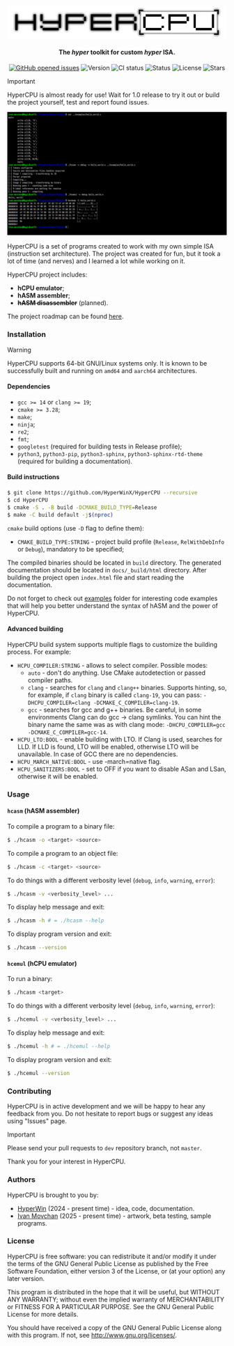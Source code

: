<div align="center">
     <picture>
          <source media="(prefers-color-scheme: dark)" srcset="images/logo_dark.png">
          <source media="(prefers-color-scheme: light)" srcset="images/logo.png">
          <img alt="HyperCPU" src="images/logo.png">
     </picture>
</div>

<h4 align="center">The <i>hyper</i> toolkit for custom <i>hyper</i> ISA.</h4>

<p align="center">
     <a href="https://github.com/HyperWinX/HyperCPU/issues">
     <img src="https://img.shields.io/github/issues/HyperWinX/HyperCPU"
          alt="GitHub opened issues"></a>
     <img src="https://img.shields.io/badge/version-0.4.0-red"
          alt="Version">
     <img src="https://img.shields.io/github/actions/workflow/status/HyperWinX/HyperCPU/testing.yml?branch=dev"
          alt="CI status">
     <img src="https://img.shields.io/badge/status-in_development-red"
          alt="Status">
     <img src="https://img.shields.io/github/license/HyperWinX/HyperCPU"
          alt="License">
     <img src="https://img.shields.io/github/stars/HyperWinX/HyperCPU?color=lime"
          alt="Stars">
</p>

>[!IMPORTANT]
> HyperCPU is almost ready for use! Wait for 1.0 release to try it out or build the project yourself, test and report found issues.

<img alt="HyperCPU screenshot" src="images/screenshot.png">

HyperCPU is a set of programs created to work with my own simple ISA (instruction set architecture). The project was created for fun, but it took a lot of time (and nerves) and I learned a lot while working on it.

HyperCPU project includes:
* **hCPU emulator**;
* **hASM assembler**;
* ~~**hASM disassembler**~~ (planned).

The project roadmap can be found [here](ROADMAP.md).

### Installation

>[!WARNING]
> HyperCPU supports 64-bit GNU/Linux systems only. It is known to be successfully built and running on `amd64` and `aarch64` architectures.

#### Dependencies

* `gcc >= 14` or `clang >= 19`;
* `cmake >= 3.28`;
* `make`;
* `ninja`;
* `re2`;
* `fmt`;
* `googletest` (required for building tests in Release profile);
* `python3`, `python3-pip`, `python3-sphinx`, `python3-sphinx-rtd-theme` (required for building a documentation).

#### Build instructions

```bash
$ git clone https://github.com/HyperWinX/HyperCPU --recursive
$ cd HyperCPU
$ cmake -S . -B build -DCMAKE_BUILD_TYPE=Release
$ make -C build default -j$(nproc)
```

`cmake` build options (use `-D` flag to define them):

* `CMAKE_BUILD_TYPE:STRING` - project build profile (`Release`, `RelWithDebInfo` or `Debug`), mandatory to be specified;

The compiled binaries should be located in `build` directory. The generated documentation should be located in `docs/_build/html` directory. After building the project open `index.html` file and start reading the documentation.

Do not forget to check out [examples](examples) folder for interesting code examples that will help you better understand the syntax of hASM and the power of HyperCPU.

#### Advanced building
HyperCPU build system supports multiple flags to customize the building process. For example:

* `HCPU_COMPILER:STRING` - allows to select compiler. Possible modes:
    * `auto` - don't do anything. Use CMake autodetection or passed compiler paths.
    * `clang` - searches for `clang` and `clang++` binaries. Supports hinting, so, for example, if `clang` binary is called `clang-19`, you can pass: `-DHCPU_COMPILER=clang -DCMAKE_C_COMPILER=clang-19`.
    * `gcc` - searches for gcc and g++ binaries. Be careful, in some environments Clang can do gcc -> clang symlinks. You can hint the binary name the same was as with clang mode: `-DHCPU_COMPILER=gcc -DCMAKE_C_COMPILER=gcc-14`.
* `HCPU_LTO:BOOL` - enable building with LTO. If Clang is used, searches for LLD. If LLD is found, LTO will be enabled, otherwise LTO will be unavailable. In case of GCC there are no dependencies.
* `HCPU_MARCH_NATIVE:BOOL` - use -march=native flag.
* `HCPU_SANITIZERS:BOOL` - set to OFF if you want to disable ASan and LSan, otherwise it will be enabled.

### Usage

#### `hcasm` (hASM assembler)

To compile a program to a binary file:

```bash
$ ./hcasm -o <target> <source>
```

To compile a program to an object file:

```bash
$ ./hcasm -c <target> <source>
```

To do things with a different verbosity level (`debug`, `info`, `warning`, `error`):

```bash
$ ./hcasm -v <verbosity_level> ...
```

To display help message and exit:

```bash
$ ./hcasm -h # = ./hcasm --help
```

To display program version and exit:

```bash
$ ./hcasm --version
```

#### `hcemul` (hCPU emulator)

To run a binary:

```bash
$ ./hcasm <target>
```

To do things with a different verbosity level (`debug`, `info`, `warning`, `error`):

```bash
$ ./hcemul -v <verbosity_level> ...
```

To display help message and exit:

```bash
$ ./hcemul -h # = ./hcemul --help
```

To display program version and exit:

```bash
$ ./hcemul --version
```

### Contributing

HyperCPU is in active development and we will be happy to hear any feedback from you. Do not hesitate to report bugs or suggest any ideas using "Issues" page.

>[!IMPORTANT]
> Please send your pull requests to `dev` repository branch, not `master`.

Thank you for your interest in HyperCPU.

### Authors

HyperCPU is brought to you by:

* [HyperWin](https://github.com/HyperWinX) (2024 - present time) - idea, code, documentation.
* [Ivan Movchan](https://github.com/ivan-movchan) (2025 - present time) - artwork, beta testing, sample programs.

### License

HyperCPU is free software: you can redistribute it and/or modify it under the terms of the GNU General Public License as published by the Free Software Foundation, either version 3 of the License, or (at your option) any later version.

This program is distributed in the hope that it will be useful, but WITHOUT ANY WARRANTY; without even the implied warranty of MERCHANTABILITY or FITNESS FOR A PARTICULAR PURPOSE. See the GNU General Public License for more details.

You should have received a copy of the GNU General Public License
along with this program. If not, see <http://www.gnu.org/licenses/>.
